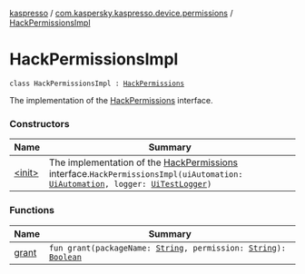 [kaspresso](../../index.md) / [com.kaspersky.kaspresso.device.permissions](../index.md) / [HackPermissionsImpl](./index.md)

# HackPermissionsImpl

`class HackPermissionsImpl : `[`HackPermissions`](../-hack-permissions/index.md)

The implementation of the [HackPermissions](../-hack-permissions/index.md) interface.

### Constructors

| Name | Summary |
|---|---|
| [&lt;init&gt;](-init-.md) | The implementation of the [HackPermissions](../-hack-permissions/index.md) interface.`HackPermissionsImpl(uiAutomation: `[`UiAutomation`](https://developer.android.com/reference/android/app/UiAutomation.html)`, logger: `[`UiTestLogger`](../../com.kaspersky.kaspresso.logger/-ui-test-logger.md)`)` |

### Functions

| Name | Summary |
|---|---|
| [grant](grant.md) | `fun grant(packageName: `[`String`](https://kotlinlang.org/api/latest/jvm/stdlib/kotlin/-string/index.html)`, permission: `[`String`](https://kotlinlang.org/api/latest/jvm/stdlib/kotlin/-string/index.html)`): `[`Boolean`](https://kotlinlang.org/api/latest/jvm/stdlib/kotlin/-boolean/index.html) |
